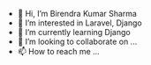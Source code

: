 - 👋 Hi, I’m Birendra Kumar Sharma
- 👀 I’m interested in Laravel, Django
- 🌱 I’m currently learning Django 
- 💞️ I’m looking to collaborate on ...
- 📫 How to reach me ...

<!---
KumarBeeru/KumarBeeru is a ✨ special ✨ repository because its `README.md` (this file) appears on your GitHub profile.
You can click the Preview link to take a look at your changes.
--->
